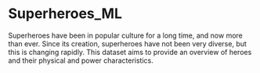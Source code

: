 # Superheroes_ML
Superheroes have been in popular culture for a long time, and now more than ever. Since its creation, superheroes have not been very diverse, but this is changing rapidly. This dataset aims to provide an overview of heroes and their physical and power characteristics.
